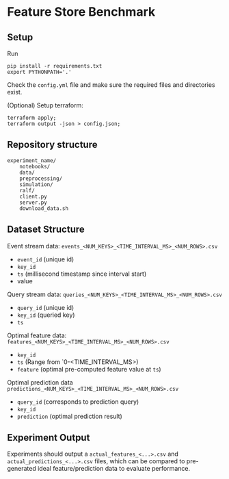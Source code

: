 # Feature Store Benchmark 

## Setup 

Run 
```
pip install -r requirements.txt
export PYTHONPATH='.'
```
Check the `config.yml` file and make sure the required files and directories exist. 


(Optional) Setup terraform: 
```
terraform apply;
terraform output -json > config.json;
```

## Repository structure 

```
experiment_name/ 
    notebooks/ 
    data/ 
    preprocessing/
    simulation/
    ralf/
	client.py
	server.py
    download_data.sh 
```


## Dataset Structure 

Event stream data: `events_<NUM_KEYS>_<TIME_INTERVAL_MS>_<NUM_ROWS>.csv`
* `event_id` (unique id)
* `key_id` 
* `ts` (millisecond timestamp since interval start) 
* value 

Query stream data: `queries_<NUM_KEYS>_<TIME_INTERVAL_MS>_<NUM_ROWS>.csv`
* `query_id` (unique id)
* `key_id` (queried key)
* `ts` 

Optimal feature data: `features_<NUM_KEYS>_<TIME_INTERVAL_MS>_<NUM_ROWS>.csv`
* `key_id` 
* `ts`  (Range from `0-<TIME_INTERVAL_MS>)
* `feature` (optimal pre-computed feature value at `ts`) 

Optimal prediction data `predictions_<NUM_KEYS>_<TIME_INTERVAL_MS>_<NUM_ROWS>.csv`
* `query_id` (corresponds to prediction query)
* `key_id`
* `prediction` (optimal prediction result)

## Experiment Output 
Experiments should output a `actual_features_<...>.csv` and `actual_predictions_<...>.csv` files, which can be compared to pre-generated ideal feature/prediction data to evaluate performance. 






 



